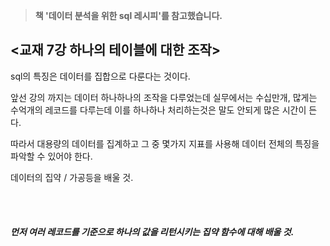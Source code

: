  > **책 '데이터 분석을 위한 sql 레시피'를 참고했습니다.**

## <교재 7강 하나의 테이블에 대한 조작>
  
    
    
    
 sql의 특징은 데이터를 집합으로 다룬다는 것이다. <br>
 
 앞선 강의 까지는 데이터 하나하나의 조작을 다루었는데
 실무에서는 수십만개, 많게는 수억개의 레코드를 다루는데 이를 하나하나 처리하는것은 말도 안되게 많은 시간이 든다. <br>
 
 따라서 대용량의 데이터를 집계하고 그 중 몇가지 지표를 사용해 데이터 전체의 특징을 파악할 수 있어야 한다. <br>
 
 데이터의 집약 / 가공등을 배울 것.
 
 <br> <br>
 
##### 먼저 여러 레코드를 기준으로 하나의 값을 리턴시키는 집약 함수에 대해 배울 것.
